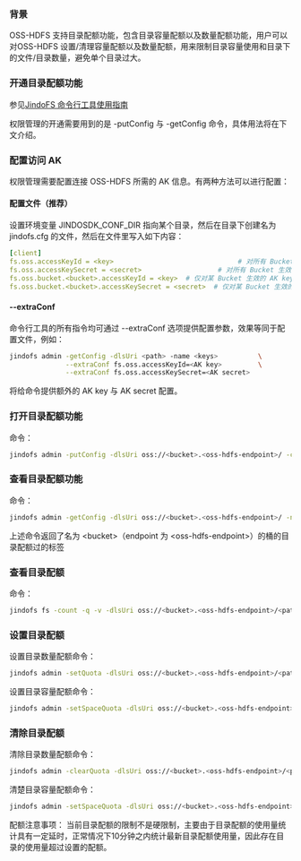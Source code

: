 ### 背景
OSS-HDFS 支持目录配额功能，包含目录容量配额以及数量配额功能，用户可以对OSS-HDFS 设置/清理容量配额以及数量配额，用来限制目录容量使用和目录下的文件/目录数量，避免单个目录过大。
### 开通目录配额功能

参见[JindoFS 命令行工具使用指南](./jindofs_client_tools.md)

权限管理的开通需要用到的是 -putConfig 与 -getConfig 命令，具体用法将在下文介绍。
### 配置访问 AK
权限管理需要配置连接 OSS-HDFS 所需的 AK 信息。有两种方法可以进行配置：

#### 配置文件（推荐）
设置环境变量 JINDOSDK_CONF_DIR 指向某个目录，然后在目录下创建名为 jindofs.cfg 的文件，然后在文件里写入如下内容：
```yaml
[client]
fs.oss.accessKeyId = <key>                               # 对所有 Bucket 生效的默认 AK key
fs.oss.accessKeySecret = <secret>                   # 对所有 Bucket 生效的默认 AK secret
fs.oss.bucket.<bucket>.accessKeyId = <key>  # 仅对某 Bucket 生效的 AK key，优先级高于默认
fs.oss.bucket.<bucket>.accessKeySecret = <secret>  # 仅对某 Bucket 生效的 AK secret
```
#### --extraConf
命令行工具的所有指令均可通过 --extraConf 选项提供配置参数，效果等同于配置文件，例如：
```bash
jindofs admin -getConfig -dlsUri <path> -name <keys>          \
              --extraConf fs.oss.accessKeyId=<AK key>         \
              --extraConf fs.oss.accessKeySecret=<AK secret>
```
将给命令提供额外的 AK key 与 AK secret 配置。
### 打开目录配额功能
命令：
```bash
jindofs admin -putConfig -dlsUri oss://<bucket>.<oss-hdfs-endpoint>/ -conf namespace.directory.quota.enable=true
```


### 查看目录配额功能
命令：
```bash
jindofs admin -getConfig -dlsUri oss://<bucket>.<oss-hdfs-endpoint>/ -name namespace.directory.quota.enable
```
上述命令返回了名为 \<bucket\>（endpoint 为 \<oss-hdfs-endpoint\>）的桶的目录配额过的标签

### 查看目录配额
命令：
```bash
jindofs fs -count -q -v -dlsUri oss://<bucket>.<oss-hdfs-endpoint>/<path>
```


### 设置目录配额

设置目录数量配额命令：
```bash
jindofs admin -setQuota -dlsUri oss://<bucket>.<oss-hdfs-endpoint>/<path> -q 1000
```

设置目录容量配额命令：
```bash
jindofs admin -setSpaceQuota -dlsUri oss://<bucket>.<oss-hdfs-endpoint>/<path> -q 1000
```


### 清除目录配额

清除目录数量配额命令：
```bash
jindofs admin -clearQuota -dlsUri oss://<bucket>.<oss-hdfs-endpoint>/<path>
```

清楚目录容量配额命令：
```bash
jindofs admin -setSpaceQuota -dlsUri oss://<bucket>.<oss-hdfs-endpoint>/<path>
```

配额注意事项：
当前目录配额的限制不是硬限制，主要由于目录配额的使用量统计具有一定延时，正常情况下10分钟之内统计最新目录配额使用量，因此存在目录的使用量超过设置的配额。
